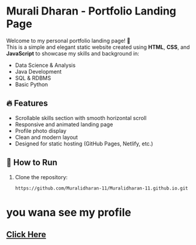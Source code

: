 # Murali Dharan - Portfolio Landing Page

Welcome to my personal portfolio landing page! 👋  
This is a simple and elegant static website created using **HTML**, **CSS**, and **JavaScript** to showcase my skills and background in:

- Data Science & Analysis
- Java Development
- SQL & RDBMS
- Basic Python

## 🔥 Features

- Scrollable skills section with smooth horizontal scroll
- Responsive and animated landing page
- Profile photo display
- Clean and modern layout
- Designed for static hosting (GitHub Pages, Netlify, etc.)

## 🚀 How to Run

1. Clone the repository:
   ```bash
   https://github.com/Muralidharan-11/Muralidharan-11.github.io.git

# you wana see my profile
 ## [Click Here](https://muralidharan-11.github.io/)
